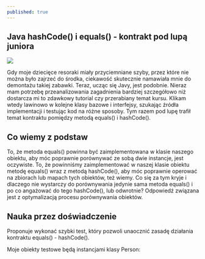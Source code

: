```yaml
---
published: true
---
```

## Java hashCode() i equals() - kontrakt pod lupą juniora
![]({{site.baseurl}}/images/mala-czerwona-zabawka-samochodowa-dla-dziecka-bawiacego-sie-z-nia-dziecka.jpg)


Gdy moje dziecięce resoraki miały przyciemniane szyby, przez które nie można było zajrzeć do środka, ciekawość skutecznie namawiała mnie do demontażu takiej zabawki. Teraz, ucząc się Javy, jest podobnie. Nieraz mam potrzebę przeanalizowania zagadnienia bardziej szczegółowo niż dostarcza mi to zdawkowy tutorial czy przerabiany temat kursu. Klikam wtedy lawinowo w kolejne klasy bazowe i interfejsy, szukając źródła implementacji i testując kod na różne sposoby. Tym razem pod lupę trafił temat kontraktu pomiędzy metodą equals() i hashCode(). 

## Co wiemy z podstaw
To, że metoda equals() powinna być zaimplementowana w klasie naszego obiektu, aby móc poprawnie porównywać ze sobą dwie instancje, jest oczywiste. To, że powinniśmy zaimplementować w naszej klasie obiektu metodę equals() wraz z metodą hashCode(), aby móc poprawnie operować na zbiorach lub mapach tych obiektów, też wiemy. Co się za tym kryje i dlaczego nie wystarczy do porównywania jedynie sama metoda equals() i po co angażować do tego hashCode(), lub odwrotnie? Odpowiedź związana jest z optymalizacją procesu porównywania obiektów.

## Nauka przez doświadczenie
Proponuje wykonać szybki test, który pozwoli unaocznić zasadę działania kontraktu equals() - hashCode().

Moje obiekty testowe będą instancjami klasy Person:


